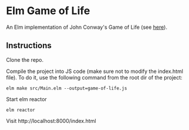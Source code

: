 # Elm Game of Life
An Elm implementation of John Conway's Game of Life (see [here](https://en.wikipedia.org/wiki/Conway%27s_Game_of_Life)).

## Instructions
Clone the repo.

Compile the project into JS code (make sure not to modify the index.html file). 
To do it, use the following command from the root dir of the project:
```
elm make src/Main.elm --output=game-of-life.js
```

Start elm reactor 
```
elm reactor
```
Visit http://localhost:8000/index.html

